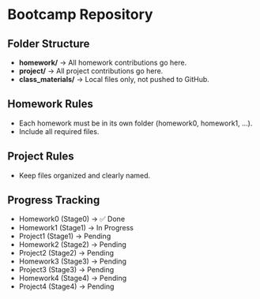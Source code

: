 # Bootcamp Repository

## Folder Structure
- **homework/** → All homework contributions go here.
- **project/** → All project contributions go here.
- **class_materials/** → Local files only, not pushed to GitHub.

## Homework Rules
- Each homework must be in its own folder (homework0, homework1, ...).
- Include all required files.

## Project Rules
- Keep files organized and clearly named.
  
## Progress Tracking
- Homework0 (Stage0) → ✅ Done
- Homework1 (Stage1) → In Progress
- Project1 (Stage1) → Pending
- Homework2 (Stage2) → Pending
- Project2 (Stage2) → Pending
- Homework3 (Stage3) → Pending
- Project3 (Stage3) → Pending
- Homework4 (Stage4) → Pending
- Project4 (Stage4) → Pending
